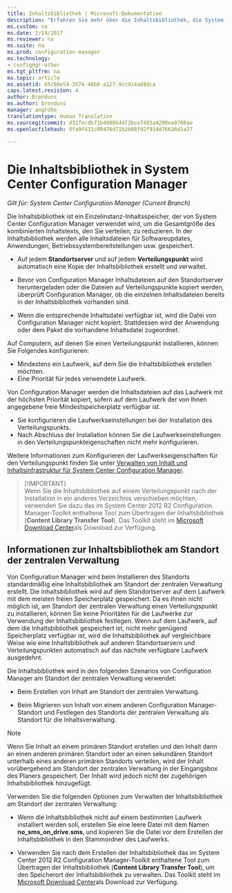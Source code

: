 ```yaml
---
title: Inhaltsbibliothek | Microsoft-Dokumentation
description: "Erfahren Sie mehr über die Inhaltsbibliothek, die System Center Configuration Manager verwendet, um die Gesamtgröße der verteilten Inhalte zu reduzieren."
ms.custom: na
ms.date: 2/14/2017
ms.reviewer: na
ms.suite: na
ms.prod: configuration-manager
ms.technology:
- configmgr-other
ms.tgt_pltfrm: na
ms.topic: article
ms.assetid: 65c88e54-3574-48b0-a127-9cc914a89dca
caps.latest.revision: 4
author: Brenduns
ms.author: brenduns
manager: angrobe
translationtype: Human Translation
ms.sourcegitcommit: d31fecdb71b498864df2bce7403a4290ea9700ae
ms.openlocfilehash: 0fa9f431c00476d71b2b08f92f914d76636d1a27

---
```

# <a name="the-content-library-in-system-center-configuration-manager"></a>Die Inhaltsbibliothek in System Center Configuration Manager

*Gilt für: System Center Configuration Manager (Current Branch)*

Die Inhaltsbibliothek ist ein Einzelinstanz-Inhaltsspeicher, der von System Center Configuration Manager verwendet wird, um die Gesamtgröße des kombinierten Inhaltstexts, den Sie verteilen, zu reduzieren. In der Inhaltsbibliothek werden alle Inhaltsdateien für Softwareupdates, Anwendungen, Betriebssystembereitstellungen usw. gespeichert.

 - Auf jedem **Standortserver** und auf jedem **Verteilungspunkt** wird automatisch eine Kopie der Inhaltsbibliothek erstellt und verwaltet.

 - Bevor von Configuration Manager Inhaltsdateien auf den Standortserver heruntergeladen oder die Dateien auf Verteilungspunkte kopiert werden, überprüft Configuration Manager, ob die einzelnen Inhaltsdateien bereits in der Inhaltsbibliothek vorhanden sind.
 - Wenn die entsprechende Inhaltsdatei verfügbar ist, wird die Datei von Configuration Manager nicht kopiert. Stattdessen wird der Anwendung oder dem Paket die vorhandene Inhaltsdatei zugeordnet.

Auf Computern, auf denen Sie einen Verteilungspunkt installieren, können Sie Folgendes konfigurieren:

- Mindestens ein Laufwerk, auf dem Sie die Inhaltsbibliothek erstellen möchten.
- Eine Priorität für jedes verwendete Laufwerk.

Von Configuration Manager werden die Inhaltsdateien auf das Laufwerk mit der höchsten Priorität kopiert, sofern auf dem Laufwerk der von Ihnen angegebene freie Mindestspeicherplatz verfügbar ist.
- Sie konfigurieren die Laufwerkseinstellungen bei der Installation des Verteilungspunkts.
- Nach Abschluss der Installation können Sie die Laufwerkseinstellungen in den Verteilungspunkteigenschaften nicht mehr konfigurieren.


Weitere Informationen zum Konfigurieren der Laufwerkseigenschaften für den Verteilungspunkt finden Sie unter [Verwalten von Inhalt und Inhaltsinfrastruktur für System Center Configuration Manager](../../../core/servers/deploy/configure/manage-content-and-content-infrastructure.md).  


>  [!IMPORTANT]  
>  Wenn Sie die Inhaltsbibliothek auf einem Verteilungspunkt nach der Installation in ein anderes Verzeichnis verschieben möchten, verwenden Sie dazu das im System Center 2012 R2 Configuration Manager-Toolkit enthaltene Tool zum Übertragen der Inhaltsbibliothek (**Content Library Transfer Tool**). Das Toolkit steht im [Microsoft Download Center](http://go.microsoft.com/fwlink/?LinkId=279566)als Download zur Verfügung.  

## <a name="about-the-content-library-on-the-central-administration-site"></a>Informationen zur Inhaltsbibliothek am Standort der zentralen Verwaltung  
 Von Configuration Manager wird beim Installieren des Standorts standardmäßig eine Inhaltsbibliothek am Standort der zentralen Verwaltung erstellt. Die Inhaltsbibliothek wird auf dem Standortserver auf dem Laufwerk mit dem meisten freien Speicherplatz gespeichert. Da es Ihnen nicht möglich ist, am Standort der zentralen Verwaltung einen Verteilungspunkt zu installieren, können Sie keine Prioritäten für die Laufwerke zur Verwendung der Inhaltsbibliothek festlegen. Wenn auf dem Laufwerk, auf dem die Inhaltsbibliothek gespeichert ist, nicht mehr genügend Speicherplatz verfügbar ist, wird die Inhaltsbibliothek auf vergleichbare Weise wie eine Inhaltsbibliothek auf anderen Standortservern und Verteilungspunkten automatisch auf das nächste verfügbare Laufwerk ausgedehnt.  

 Die Inhaltsbibliothek wird in den folgenden Szenarios von Configuration Manager am Standort der zentralen Verwaltung verwendet:  

-   Beim Erstellen von Inhalt am Standort der zentralen Verwaltung.  

-   Beim Migrieren von Inhalt von einem anderen Configuration Manager-Standort und Festlegen des Standorts der zentralen Verwaltung als Standort für die Inhaltsverwaltung.  

> [!NOTE]  
>  Wenn Sie Inhalt an einem primären Standort erstellen und den Inhalt dann an einen anderen primären Standort oder an einen sekundären Standort unterhalb eines anderen primären Standorts verteilen, wird der Inhalt vorübergehend am Standort der zentralen Verwaltung in der Eingangsbox des Planers gespeichert. Der Inhalt wird jedoch nicht der zugehörigen Inhaltsbibliothek hinzugefügt.  

 Verwenden Sie die folgenden Optionen zum Verwalten der Inhaltsbibliothek am Standort der zentralen Verwaltung:  

-   Wenn die Inhaltsbibliothek nicht auf einem bestimmten Laufwerk installiert werden soll, erstellen Sie eine leere Datei mit dem Namen **no_sms_on_drive.sms**, und kopieren Sie die Datei vor dem Erstellen der Inhaltsbibliothek in den Stammordner des Laufwerks.  

-   Verwenden Sie nach dem Erstellen der Inhaltsbibliothek das im System Center 2012 R2 Configuration Manager-Toolkit enthaltene Tool zum Übertragen der Inhaltsbibliothek (**Content Library Transfer Tool**), um den Speicherort der Inhaltsbibliothek zu verwalten. Das Toolkit steht im [Microsoft Download Center](http://go.microsoft.com/fwlink/?LinkId=279566)als Download zur Verfügung.  



<!--HONumber=Feb17_HO3-->



